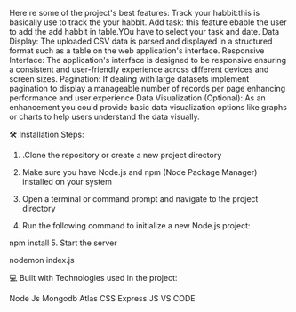 Here're some of the project's best features:
Track your habbit:this is basically use to track the your habbit.
Add task: this feature ebable the user to add the add habbit in table.YOu have to select your task and date.
Data Display: The uploaded CSV data is parsed and displayed in a structured format such as a table on the web application's interface.
Responsive Interface: The application's interface is designed to be responsive ensuring a consistent and user-friendly experience across different devices and screen sizes.
Pagination: If dealing with large datasets implement pagination to display a manageable number of records per page enhancing performance and user experience
Data Visualization (Optional): As an enhancement you could provide basic data visualization options like graphs or charts to help users understand the data visually.


🛠️ Installation Steps:
1. .Clone the repository or create a new project directory

2. Make sure you have Node.js and npm (Node Package Manager) installed on your system

3. Open a terminal or command prompt and navigate to the project directory

4. Run the following command to initialize a new Node.js project:



npm install
5. Start the server

nodemon index.js





💻 Built with
Technologies used in the project:

Node Js
Mongodb Atlas
CSS
Express JS
VS CODE